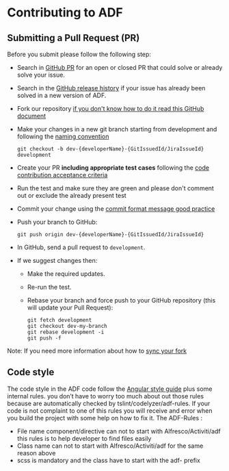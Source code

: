 # Contributing to ADF 

## Submitting a Pull Request (PR)

Before you submit please follow the following step: 

* Search in  [GitHub PR](https://github.com/Alfresco/alfresco-ng2-components/pulls) for an open or closed PR
  that could solve or already solve your issue.
* Search in the [GitHub release history](https://github.com/Alfresco/alfresco-ng2-components/releases) if your
  issue has already been solved in a new version of ADF.
* Fork our repository [if you don't know how to do it read this GitHub document](https://help.github.com/articles/creating-a-pull-request-from-a-fork/)
* Make your changes in a new git branch starting from development and following the [naming convention](https://github.com/Alfresco/alfresco-ng2-components/wiki/Branching-Strategy)

     ```shell
     git checkout -b dev-{developerName}-{GitIssuedId/JiraIssueId} development
     ```

* Create your PR **including appropriate test cases** following the [code contribution acceptance criteria](https://github.com/Alfresco/alfresco-ng2-components/wiki/Code-contribution-acceptance-criteria)
* Run the test and make sure they are green and please don't comment out or exclude the already present test
* Commit your change using the [commit format message good practice](https://github.com/Alfresco/alfresco-ng2-components/wiki/Commit-format)
* Push your branch to GitHub:

    ```shell
    git push origin dev-{developerName}-{GitIssuedId/JiraIssueId}
    ```

* In GitHub, send a pull request to `development`.
* If we suggest changes then:
  * Make the required updates.
  * Re-run the test.
  * Rebase your branch and force push to your GitHub repository (this will update your Pull Request):

    ```shell
    git fetch development
    git checkout dev-my-branch
    git rebase development -i
    git push -f
    ```
Note: If you need more information about how to [sync your fork](https://help.github.com/articles/syncing-a-fork/)

## Code style

The code style in the ADF code follow the [Angular style guide](https://angular.io/guide/styleguide) plus some internal rules.
you don’t have to worry too much about out those rules because are automatically checked by tslint/codelyzer/adf-rules.
If your code is not complaint to one of this rules you will receive and error when you build the project with some help on how to fix it.
The ADF-Rules :
* File name component/directive can not to start with Alfresco/Activiti/adf this rules is to help developer to find files easily
* Class name can not to start with Alfresco/Activiti/adf for the same reason above
* scss is mandatory and the class have to start with the adf- prefix